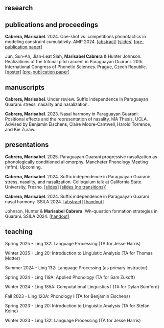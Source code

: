 ## research

## publications and proceedings

**Cabrera, Marisabel**. 2024. One-shot vs. competitions phonotactics in modeling constraint cumulativity. AMP 2024. [<a href="/assets/amp2024abstract.pdf" target="_blank">abstract</a>] [<a href="/assets/amp2024slides.pdf" target="_blank">slides</a>] [<a href="/assets/cabrera-proceedings.pdf" target="_blank">pre-publication paper</a>]

Jun, Sun-Ah, Jian-Leat Siah, **Marisabel Cabrera** & Hunter Johnson. Realizations of the tritonal pitch accent in Paraguayan Guarani. 20th International Congress of Phonetic Sciences. Prague, Czech Republic. [<a href="/assets/jun-siah-cabrera-johnson-poster.pdf" target="_blank">poster</a>] [<a href="/assets/jun-siah-cabrera-johnson-paper.pdf" target="_blank">pre-publication paper</a>]

## manuscripts

**Cabrera, Marisabel**. Under review. Suffix independence in Paraguayan Guarani: stress, nasality and nasalization. 

**Cabrera, Marisabel**. 2023. Nasal harmony in Paraguayan Guarani: Positional effects and the representation of nasality. MA Thesis, UCLA. Advised by Benjamin Eischens, Claire Moore-Cantwell, Harold Torrence, and Kie Zuraw. 

## presentations

**Cabrera, Marisabel**. 2025. Paraguayan Guarani progressive nasalization as phonologically conditioned allomorphy. Mancheter Phonology Meeting (mfm). Upcoming. 

**Cabrera, Marisabel**. 2024. Suffix independence in Paraguayan Guarani: stress, nasality, and nasalization. Colloquium talk at California State University, Fresno. [<a href="/assets/cabrera-suffixes-trans.pdf" target="_blank">slides</a>] [<a href="/assets/cabrera-suffixes-notrans.pdf" target="_blank">slides (no transitions)</a>]

**Cabrera, Marisabel**. 2024. Suffix independence in Paraguayan Guarani nasal harmony. SSILA 2024. [<a href="/assets/cabrera-ssila2024-abstract.pdf" target="_blank">abstract</a>] [<a href="/assets/cabrera-ssila2024-handout2.pdf" target="_blank">handout</a>]

Johnson, Hunter & **Marisabel Cabrera**. Wh-question formation strategies in Guarani. SSILA 2024. [<a href="/assets/wh-ssila2024-handout.pdf" target="_blank">handout</a>]

## teaching

Spring 2025 - Ling 132: Language Processing (TA for Jesse Harris)

Winter 2025 - Ling 20: Introduction to Linguistic Analysis (TA for Thomas Motter)

Summer 2024 - Ling 132: Language Processing (as primary instructor)

Spring 2024 - Ling 119A: Applied Phonology (TA for Sam Zukoff)

Winter 2024 - Ling 185A: Computational Linguistics I (TA for Dylan Bumford)

Fall 2023 - Ling 120A: Phonology I (TA for Benjamin Eischens)

Spring 2023 - Ling 20: Introduction to Linguistic Analysis (TA for Stefan Keine)

Winter 2023 - Ling 132: Language Processing (TA for Jesse Harris)
